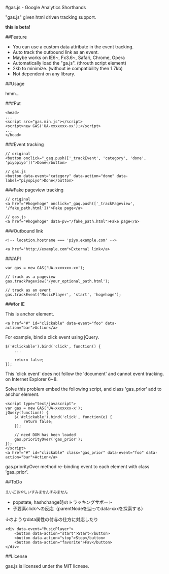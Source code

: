 #gas.js - Google Analytics Shorthands

"gas.js" given html driven tracking support.

**this is beta!**

##Feature

+  You can use a custom data attribute in the event tracking.
+  Auto track the outbound link as an event.
+  Maybe works on IE6~, Fx3.6~, Safari, Chrome, Opera
+  Automatically load the "ga.js". (throuth script element)
+  2kb to minimize. (without ie compatibility then 1.7kb)
+  Not dependent on any library.

##Usage

hmm...

###Put

    <head>
    ...
    <script src="gas.min.js"></script>
    <script>new GAS('UA-xxxxxxx-xx');</script>
    ...
    </head>

###Event tracking

    // original
    <button onclick="_gaq.push(['_trackEvent', 'category', 'done', 'piyopiyo'])">Done</button>

    // gas.js
    <button data-event="category" data-action="done" data-label="piyopiyo">Done</button>

###Fake pageview tracking

    // original
    <a href="#hogehoge" onclick="_gaq.push(['_trackPageview', '/fake_path.html'])">Fake page</a>

    // gas.js
    <a href="#hogehoge" data-pv="/fake_path.html">Fake page</a>

###Outbound link

    <!-- location.hostname === 'piyo.example.com' -->

    <a href="http://example.com">External link</a>

###API

    var gas = new GAS('UA-xxxxxxx-xx');

    // track as a pageview
    gas.trackPageview('/your_optional_path.html');

    // track as an event
    gas.trackEvent('MusicPlayer', 'start', 'hogehoge');

###for IE

This is anchor element.

    <a href="#" id="clickable" data-event="foo" data-action="bar">Action</a>

For example, bind a click event using jQuery.

    $('#clickable').bind('click', function() {
        ...

        return false;
    });

This 'click event' does not follow the 'document' and cannot event tracking. on Internet Explorer 6~8.

Solve this problem embed the following script, and class 'gas_prior' add to anchor element.

    <script type="text/javascript">
    var gas = new GAS('UA-xxxxxxx-x');
    jQuery(function() {
        $('#clickable').bind('click', function(e) {
            return false;
        });

        // need DOM has been loaded
        gas.priorityOver('gas_prior');
    });
    </script>
    <a href="#" id="clickable" class="gas_prior" data-event="foo" data-action="bar">Action</a>

gas.priorityOver method re-binding event to each element with class 'gas_prior'.

##ToDo

<small>えいごあやしいすみませんすみません</small>

+  popstate, hashchange時のトラッキングサポート
+  子要素clickへの反応（parentNodeを辿ってdata-xxxを探索する）

↓のようなdata属性の付与の仕方に対応したり

    <div data-event="MusicPlayer">
        <button data-action="start">Start</button>
        <button data-action="stop">Stop</button>
        <button data-action="favorite">Fav</button>
    </div>

##License

gas.js is licensed under the MIT licnese.
